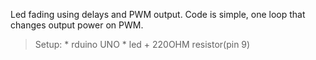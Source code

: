 Led fading using delays and PWM output. Code is simple, one loop that changes output power on PWM.
> Setup:
    * rduino UNO
    * led + 220OHM resistor(pin 9)